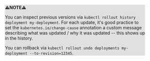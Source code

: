 <div style="margin:2em; background-color: #e0e0e0;">

<strong>⚠️NOTE️️️⚠️</strong>

You can inspect previous versions via `kubectl rollout history deployment my-deployment`. For each update, it's good practice to set the `kubernetes.io/change-cause` annotation a custom message describing what was updated / why it was updated -- this shows up in the history.

You can rollback via `kubectl rollout undo deployments my-deployment --to-revision=12345`.
</div>

